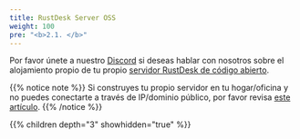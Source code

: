 ```yaml
---
title: RustDesk Server OSS
weight: 100
pre: "<b>2.1. </b>"
---
```


Por favor únete a nuestro [Discord](https://discord.com/invite/nDceKgxnkV) si deseas hablar con nosotros sobre el alojamiento propio de tu propio [servidor RustDesk de código abierto](https://github.com/rustdesk/rustdesk-server).

{{% notice note %}}
Si construyes tu propio servidor en tu hogar/oficina y no puedes conectarte a través de IP/dominio público, por favor revisa [este artículo](https://rustdesk.com/docs/es/self-host/nat-loopback-issues/).
{{% /notice %}}

{{% children depth="3" showhidden="true" %}}
